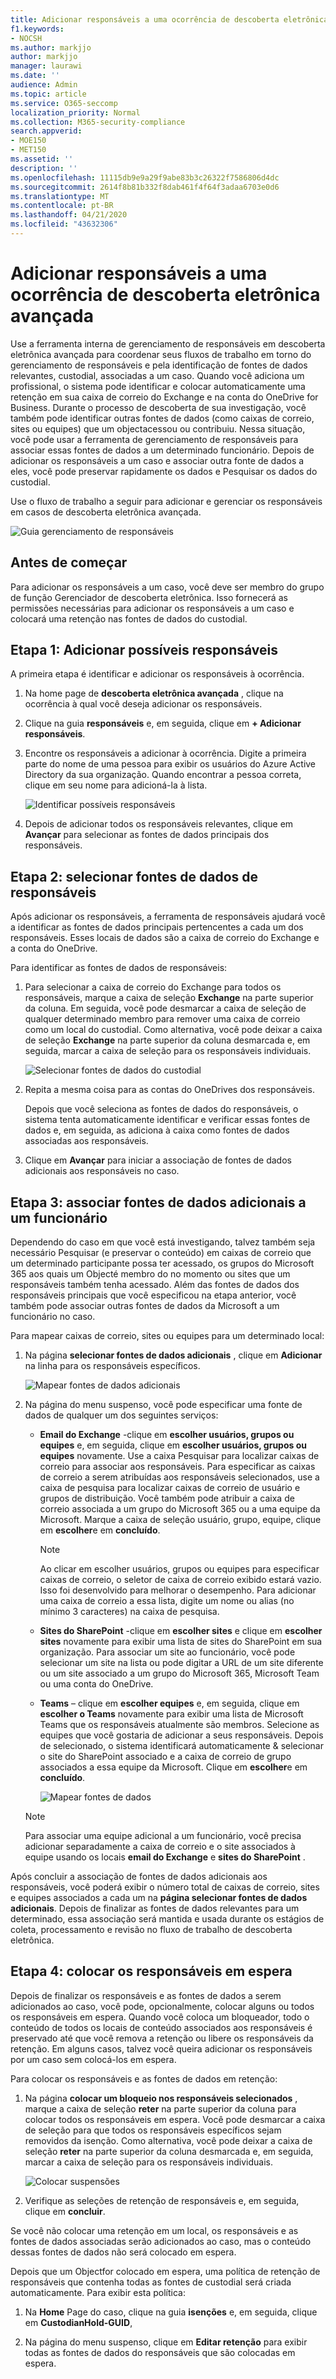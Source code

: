 ```yaml
---
title: Adicionar responsáveis a uma ocorrência de descoberta eletrônica avançada
f1.keywords:
- NOCSH
ms.author: markjjo
author: markjjo
manager: laurawi
ms.date: ''
audience: Admin
ms.topic: article
ms.service: O365-seccomp
localization_priority: Normal
ms.collection: M365-security-compliance
search.appverid:
- MOE150
- MET150
ms.assetid: ''
description: ''
ms.openlocfilehash: 11115db9e9a29f9abe83b3c26322f7586806d4dc
ms.sourcegitcommit: 2614f8b81b332f8dab461f4f64f3adaa6703e0d6
ms.translationtype: MT
ms.contentlocale: pt-BR
ms.lasthandoff: 04/21/2020
ms.locfileid: "43632306"
---
```

# <a name="add-custodians-to-an-advanced-ediscovery-case"></a>Adicionar responsáveis a uma ocorrência de descoberta eletrônica avançada

Use a ferramenta interna de gerenciamento de responsáveis em descoberta eletrônica avançada para coordenar seus fluxos de trabalho em torno do gerenciamento de responsáveis e pela identificação de fontes de dados relevantes, custodial, associadas a um caso. Quando você adiciona um profissional, o sistema pode identificar e colocar automaticamente uma retenção em sua caixa de correio do Exchange e na conta do OneDrive for Business. Durante o processo de descoberta de sua investigação, você também pode identificar outras fontes de dados (como caixas de correio, sites ou equipes) que um objectacessou ou contribuiu. Nessa situação, você pode usar a ferramenta de gerenciamento de responsáveis para associar essas fontes de dados a um determinado funcionário. Depois de adicionar os responsáveis a um caso e associar outra fonte de dados a eles, você pode preservar rapidamente os dados e Pesquisar os dados do custodial.

Use o fluxo de trabalho a seguir para adicionar e gerenciar os responsáveis em casos de descoberta eletrônica avançada. 

![Guia gerenciamento de responsáveis](../media/CustodianMgtPage.png)

## <a name="before-you-begin"></a>Antes de começar

Para adicionar os responsáveis a um caso, você deve ser membro do grupo de função Gerenciador de descoberta eletrônica. Isso fornecerá as permissões necessárias para adicionar os responsáveis a um caso e colocará uma retenção nas fontes de dados do custodial.


## <a name="step-1-add-potential-custodians"></a>Etapa 1: Adicionar possíveis responsáveis

A primeira etapa é identificar e adicionar os responsáveis à ocorrência.

1. Na home page de **descoberta eletrônica avançada** , clique na ocorrência à qual você deseja adicionar os responsáveis. 
 
2. Clique na guia **responsáveis** e, em seguida, clique em **+ Adicionar responsáveis**.

3. Encontre os responsáveis a adicionar à ocorrência. Digite a primeira parte do nome de uma pessoa para exibir os usuários do Azure Active Directory da sua organização. Quando encontrar a pessoa correta, clique em seu nome para adicioná-la à lista.

   ![Identificar possíveis responsáveis](../media/AddCustodianStep1.png)
 
4. Depois de adicionar todos os responsáveis relevantes, clique em **Avançar** para selecionar as fontes de dados principais dos responsáveis.
  
## <a name="step-2-select-custodian-data-sources"></a>Etapa 2: selecionar fontes de dados de responsáveis

Após adicionar os responsáveis, a ferramenta de responsáveis ajudará você a identificar as fontes de dados principais pertencentes a cada um dos responsáveis. Esses locais de dados são a caixa de correio do Exchange e a conta do OneDrive. 

Para identificar as fontes de dados de responsáveis: 

1. Para selecionar a caixa de correio do Exchange para todos os responsáveis, marque a caixa de seleção **Exchange** na parte superior da coluna. Em seguida, você pode desmarcar a caixa de seleção de qualquer determinado membro para remover uma caixa de correio como um local do custodial. Como alternativa, você pode deixar a caixa de seleção **Exchange** na parte superior da coluna desmarcada e, em seguida, marcar a caixa de seleção para os responsáveis individuais. 
 
   ![Selecionar fontes de dados do custodial](../media/AddCustodianStep2.png)
 
2. Repita a mesma coisa para as contas do OneDrives dos responsáveis. 

    Depois que você seleciona as fontes de dados do responsáveis, o sistema tenta automaticamente identificar e verificar essas fontes de dados e, em seguida, as adiciona à caixa como fontes de dados associadas aos responsáveis.
 
4. Clique em **Avançar** para iniciar a associação de fontes de dados adicionais aos responsáveis no caso.

## <a name="step-3-associate-additional-data-sources-to-a-custodian"></a>Etapa 3: associar fontes de dados adicionais a um funcionário

Dependendo do caso em que você está investigando, talvez também seja necessário Pesquisar (e preservar o conteúdo) em caixas de correio que um determinado participante possa ter acessado, os grupos do Microsoft 365 aos quais um Objecté membro do no momento ou sites que um responsáveis também tenha acessado. Além das fontes de dados dos responsáveis principais que você especificou na etapa anterior, você também pode associar outras fontes de dados da Microsoft a um funcionário no caso. 

Para mapear caixas de correio, sites ou equipes para um determinado local:

1. Na página **selecionar fontes de dados adicionais** , clique em **Adicionar** na linha para os responsáveis específicos. 
  
   ![Mapear fontes de dados adicionais](../media/AddCustodianStep3.PNG)

2. Na página do menu suspenso, você pode especificar uma fonte de dados de qualquer um dos seguintes serviços:
  
   -  **Email do Exchange** -clique em **escolher usuários, grupos ou equipes** e, em seguida, clique em **escolher usuários, grupos ou equipes** novamente. Use a caixa Pesquisar para localizar caixas de correio para associar aos responsáveis. Para especificar as caixas de correio a serem atribuídas aos responsáveis selecionados, use a caixa de pesquisa para localizar caixas de correio de usuário e grupos de distribuição. Você também pode atribuir a caixa de correio associada a um grupo do Microsoft 365 ou a uma equipe da Microsoft. Marque a caixa de seleção usuário, grupo, equipe, clique em **escolher**e em **concluído**.

        > [!NOTE]
        > Ao clicar em escolher usuários, grupos ou equipes para especificar caixas de correio, o seletor de caixa de correio exibido estará vazio. Isso foi desenvolvido para melhorar o desempenho. Para adicionar uma caixa de correio a essa lista, digite um nome ou alias (no mínimo 3 caracteres) na caixa de pesquisa.
     
     - **Sites do SharePoint** -clique em **escolher sites** e clique em **escolher sites** novamente para exibir uma lista de sites do SharePoint em sua organização. Para associar um site ao funcionário, você pode selecionar um site na lista ou pode digitar a URL de um site diferente ou um site associado a um grupo do Microsoft 365, Microsoft Team ou uma conta do OneDrive.
     
     - **Teams** – clique em **escolher equipes** e, em seguida, clique em **escolher o Teams** novamente para exibir uma lista de Microsoft Teams que os responsáveis atualmente são membros. Selecione as equipes que você gostaria de adicionar a seus responsáveis. Depois de selecionado, o sistema identificará automaticamente & selecionar o site do SharePoint associado e a caixa de correio de grupo associados a essa equipe da Microsoft. Clique em **escolher**e em **concluído**.

       ![Mapear fontes de dados](../media/AddCustodianStep4.PNG)
        
      > [!NOTE]
      > Para associar uma equipe adicional a um funcionário, você precisa adicionar separadamente a caixa de correio e o site associados à equipe usando os locais **email do Exchange** e **sites do SharePoint** .

Após concluir a associação de fontes de dados adicionais aos responsáveis, você poderá exibir o número total de caixas de correio, sites e equipes associados a cada um na **página selecionar fontes de dados adicionais**. Depois de finalizar as fontes de dados relevantes para um determinado, essa associação será mantida e usada durante os estágios de coleta, processamento e revisão no fluxo de trabalho de descoberta eletrônica.

## <a name="step-4-place-custodians-on-hold"></a>Etapa 4: colocar os responsáveis em espera

Depois de finalizar os responsáveis e as fontes de dados a serem adicionados ao caso, você pode, opcionalmente, colocar alguns ou todos os responsáveis em espera. Quando você coloca um bloqueador, todo o conteúdo de todos os locais de conteúdo associados aos responsáveis é preservado até que você remova a retenção ou libere os responsáveis da retenção. Em alguns casos, talvez você queira adicionar os responsáveis por um caso sem colocá-los em espera.

Para colocar os responsáveis e as fontes de dados em retenção:

1. Na página **colocar um bloqueio nos responsáveis selecionados** , marque a caixa de seleção **reter** na parte superior da coluna para colocar todos os responsáveis em espera. Você pode desmarcar a caixa de seleção para que todos os responsáveis específicos sejam removidos da isenção. Como alternativa, você pode deixar a caixa de seleção **reter** na parte superior da coluna desmarcada e, em seguida, marcar a caixa de seleção para os responsáveis individuais. 
 
   ![Colocar suspensões](../media/AddCustodianStep5.PNG)

2. Verifique as seleções de retenção de responsáveis e, em seguida, clique em **concluir**.

Se você não colocar uma retenção em um local, os responsáveis e as fontes de dados associadas serão adicionados ao caso, mas o conteúdo dessas fontes de dados não será colocado em espera.

Depois que um Objectfor colocado em espera, uma política de retenção de responsáveis que contenha todas as fontes de custodial será criada automaticamente. Para exibir esta política:

1. Na **Home** Page do caso, clique na guia **isenções** e, em seguida, clique em **CustodianHold-GUID**,  

2. Na página do menu suspenso, clique em **Editar retenção** para exibir todas as fontes de dados do responsáveis que são colocadas em espera.

